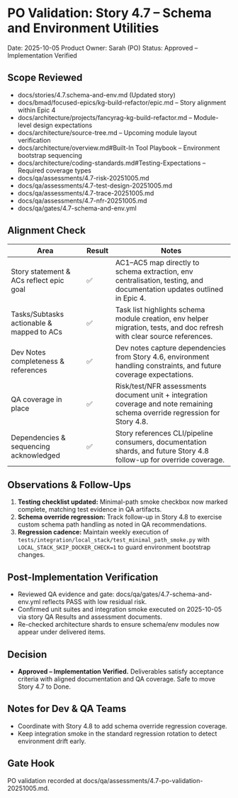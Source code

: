 # PO Validation: Story 4.7 – Schema and Environment Utilities

Date: 2025-10-05
Product Owner: Sarah (PO)
Status: Approved – Implementation Verified

## Scope Reviewed
- docs/stories/4.7.schema-and-env.md (Updated story)
- docs/bmad/focused-epics/kg-build-refactor/epic.md – Story alignment within Epic 4
- docs/architecture/projects/fancyrag-kg-build-refactor.md – Module-level design expectations
- docs/architecture/source-tree.md – Upcoming module layout verification
- docs/architecture/overview.md#Built-In Tool Playbook – Environment bootstrap sequencing
- docs/architecture/coding-standards.md#Testing-Expectations – Required coverage types
- docs/qa/assessments/4.7-risk-20251005.md
- docs/qa/assessments/4.7-test-design-20251005.md
- docs/qa/assessments/4.7-trace-20251005.md
- docs/qa/assessments/4.7-nfr-20251005.md
- docs/qa/gates/4.7-schema-and-env.yml

## Alignment Check

| Area | Result | Notes |
| --- | --- | --- |
| Story statement & ACs reflect epic goal | ✅ | AC1–AC5 map directly to schema extraction, env centralisation, testing, and documentation updates outlined in Epic 4. |
| Tasks/Subtasks actionable & mapped to ACs | ✅ | Task list highlights schema module creation, env helper migration, tests, and doc refresh with clear source references. |
| Dev Notes completeness & references | ✅ | Dev notes capture dependencies from Story 4.6, environment handling constraints, and future coverage expectations. |
| QA coverage in place | ✅ | Risk/test/NFR assessments document unit + integration coverage and note remaining schema override regression for Story 4.8. |
| Dependencies & sequencing acknowledged | ✅ | Story references CLI/pipeline consumers, documentation shards, and future Story 4.8 follow-up for override coverage. |

## Observations & Follow-Ups
1. **Testing checklist updated:** Minimal-path smoke checkbox now marked complete, matching test evidence in QA artifacts.
2. **Schema override regression:** Track follow-up in Story 4.8 to exercise custom schema path handling as noted in QA recommendations.
3. **Regression cadence:** Maintain weekly execution of `tests/integration/local_stack/test_minimal_path_smoke.py` with `LOCAL_STACK_SKIP_DOCKER_CHECK=1` to guard environment bootstrap changes.

## Post-Implementation Verification
- Reviewed QA evidence and gate: docs/qa/gates/4.7-schema-and-env.yml reflects PASS with low residual risk.
- Confirmed unit suites and integration smoke executed on 2025-10-05 via story QA Results and assessment documents.
- Re-checked architecture shards to ensure schema/env modules now appear under delivered items.

## Decision
- **Approved – Implementation Verified.** Deliverables satisfy acceptance criteria with aligned documentation and QA coverage. Safe to move Story 4.7 to Done.

## Notes for Dev & QA Teams
- Coordinate with Story 4.8 to add schema override regression coverage.
- Keep integration smoke in the standard regression rotation to detect environment drift early.

## Gate Hook
PO validation recorded at docs/qa/assessments/4.7-po-validation-20251005.md.
